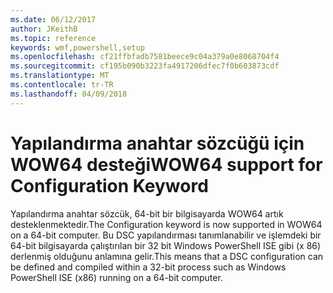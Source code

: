 ```yaml
---
ms.date: 06/12/2017
author: JKeithB
ms.topic: reference
keywords: wmf,powershell,setup
ms.openlocfilehash: cf21ffbfadb7581beece9c04a379a0e8068704f4
ms.sourcegitcommit: cf195b090b3223fa4917206dfec7f0b603873cdf
ms.translationtype: MT
ms.contentlocale: tr-TR
ms.lasthandoff: 04/09/2018
---
```

# <a name="wow64-support-for-configuration-keyword"></a><span data-ttu-id="cf9ed-102">Yapılandırma anahtar sözcüğü için WOW64 desteği</span><span class="sxs-lookup"><span data-stu-id="cf9ed-102">WOW64 support for Configuration Keyword</span></span>

<span data-ttu-id="cf9ed-103">Yapılandırma anahtar sözcük, 64-bit bir bilgisayarda WOW64 artık desteklenmektedir.</span><span class="sxs-lookup"><span data-stu-id="cf9ed-103">The Configuration keyword is now supported in WOW64 on a 64-bit computer.</span></span> <span data-ttu-id="cf9ed-104">Bu DSC yapılandırması tanımlanabilir ve işlemdeki bir 64-bit bilgisayarda çalıştırılan bir 32 bit Windows PowerShell ISE gibi (x 86) derlenmiş olduğunu anlamına gelir.</span><span class="sxs-lookup"><span data-stu-id="cf9ed-104">This means that a DSC configuration can be defined and compiled within a 32-bit process such as Windows PowerShell ISE (x86) running on a 64-bit computer.</span></span>